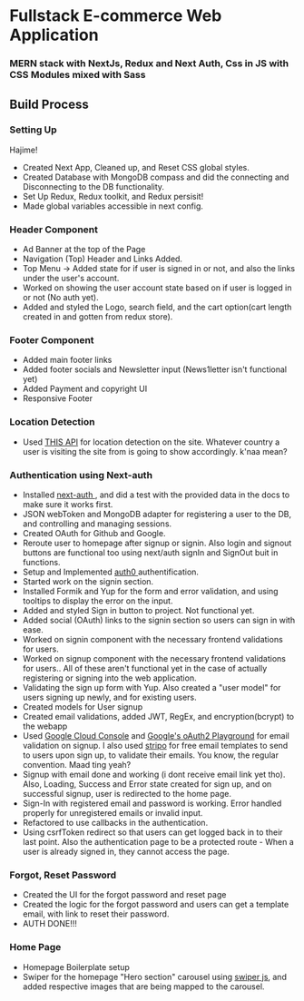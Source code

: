 # Fullstack E-commerce Web Application
### MERN stack with NextJs, Redux and Next Auth, Css in JS with CSS Modules mixed with Sass 


## Build Process
### Setting Up
Hajime!
- Created Next App, Cleaned up, and Reset CSS global styles.
- Created Database with MongoDB compass and did the connecting and Disconnecting to the DB functionality.
- Set Up Redux, Redux toolkit, and Redux persisit!
- Made global variables accessible in next config.

### Header Component
- Ad Banner at the top of the Page
- Navigation (Top) Header and Links Added.
- Top Menu -> Added state for if user is signed in or not, and also the links under the user's account.
- Worked on showing the user account state based on if user is logged in or not (No auth yet).
- Added and styled the Logo, search field, and the cart option(cart length created in and gotten from redux store).

### Footer Component
- Added main footer links
- Added footer socials and Newsletter input (News1letter isn't functional yet)
- Added Payment and copyright UI
- Responsive Footer

### Location Detection
- Used [THIS API](https://ipregistry.co/) for location detection on the site. Whatever country a user is visiting the site from is going to show accordingly. k'naa mean?

### Authentication using Next-auth
- Installed [next-auth ](https://next-auth.js.org/), and did a test with the provided data in the docs to make sure it works first.
- JSON webToken and MongoDB adapter for registering a user to the DB, and controlling and managing sessions.
- Created OAuth for Github and Google.
- Reroute user to homepage after signup or signin. Also login and signout buttons are functional too using next/auth signIn and SignOut buit in functions.
- Setup and Implemented [ auth0 ](https://auth0.com/) authentification.
- Started work on the signin section. 
- Installed Formik and Yup for the form and error validation, and using tooltips to display the error on the input.
- Added and styled Sign in button to project. Not functional yet.
- Added social (OAuth) links to the signin section so users can sign in with ease.
- Worked on signin component with the necessary frontend validations for users.
- Worked on signup component with the necessary frontend validations for users.. All of these aren't functional yet in the case of actually registering or signing into the web application.
- Validating the sign up form with Yup. Also created a "user model" for users signing up newly, and for existing users.
- Created models for User signup
- Created email validations, added JWT, RegEx, and encryption(bcrypt) to the webapp
- Used [Google Cloud Console](console.cloud.google.com) and [Google's oAuth2 Playground](https://developers.google.com/oauthplayground) for email validation on signup. I also used [stripo](https://stripo.email) for free email templates to send to users upon sign up, to validate their emails. You know, the regular convention. Maad ting yeah?
- Signup with email done and working (i dont receive email link yet tho). Also, Loading, Success and Error state created for sign up, and on successful signup, user is redirected to the home page.
- Sign-In with registered email and password is working. Error handled properly for unregistered emails or invalid input.
- Refactored to use callbacks in the authentication.
-  Using csrfToken redirect so that users can get logged back in to their last point. Also the authentication page to be a protected route - When a user is already signed in, they cannot access the page.

### Forgot, Reset Password
- Created the UI for the forgot password and reset page
- Created the logic for the forgot password and users can get a template email, with link to reset their password.
- AUTH DONE!!!


### Home Page
- Homepage Boilerplate setup
- Swiper for the homepage "Hero section" carousel using [swiper js](https://swiperjs.com), and added respective images that are being mapped to the carousel.
